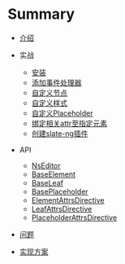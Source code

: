 # Summary

* [介绍](README.md)

* 实战
  * [安装](docs/walkthroughs/install.md)
  * [添加事件处理器](docs/walkthroughs/adding-event-handlers.md)
  * [自定义节点](docs/walkthroughs/defining-custom-elements.md)
  * [自定义样式](docs/walkthroughs/applying-custom-formatting.md)
  * [自定义Placeholder](docs/walkthroughs/defining-custom-placeholder.md)
  * [绑定相关attr至指定元素](docs/walkthroughs/bind-attr.md)
  * [创建slate-ng插件](docs/walkthroughs/create-slate-ng-plugin.md)

* API
  * [NsEditor](docs/api/ns-editor.md) 
  * [BaseElement](docs/api/base-element.md)
  * [BaseLeaf](docs/api/base-leaf.md)
  * [BasePlaceholder](docs/api/base-placholder.md)
  * [ElementAttrsDirective](docs/api/element-attrs-directive.md)
  * [LeafAttrsDirective](docs/api/leaf-attrs-directive.md)
  * [PlaceholderAttrsDirective](docs/api/placeholder-attrs-directive.md)
  
* [问题](docs/question.md)

* [实现方案](docs/principle.md)
